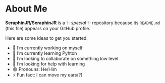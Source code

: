 # About Me


**SeraphinJR/SeraphinJR** is a ✨ _special_ ✨ repository because its `README.md` (this file) appears on your GitHub profile.

Here are some ideas to get you started:

- 🔭 I’m currently working on myself
- 🌱 I’m currently learning Pyhton
- 👯 I’m looking to collaborate on something low level
- 🤔 I’m looking for help with learning
- 😄 Pronouns: He/Him
- ⚡ Fun fact: I can move my ears(?)
